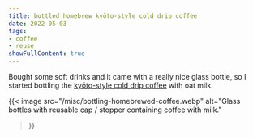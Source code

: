 ```yaml
---
title: bottled homebrew kyōto-style cold drip coffee
date: 2022-05-03
tags:
- coffee
- reuse
showFullContent: true
---
```


Bought some soft drinks and it came with a really nice glass bottle, so I started bottling the [kyōto-style cold drip coffee](/p/202204250000) with oat milk.

{{<
  image
  src="/misc/bottling-homebrewed-coffee.webp"
  alt="Glass bottles with reusable cap / stopper containing coffee with milk."
>}}